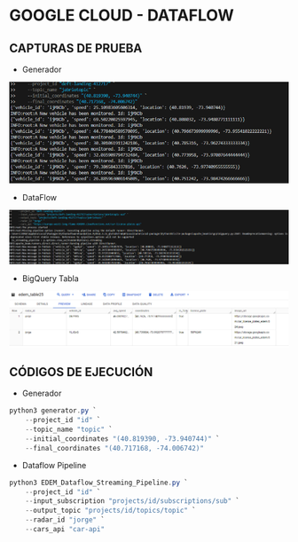 # GOOGLE CLOUD - DATAFLOW

## CAPTURAS DE PRUEBA

- Generador

[![Gen](./img/gen.png)](./img/gen.png)

- DataFlow

[![Gen](./img/df1.png)](./img/df1.png)

- BigQuery Tabla

[![Gen](./img/bq.png)](./img/bq.png)

## CÓDIGOS DE EJECUCIÓN

- Generador
```powershell
python3 generator.py `
    --project_id "id" `
    --topic_name "topic" `
    --initial_coordinates "(40.819390, -73.940744)" `
    --final_coordinates "(40.717168, -74.006742)"
```
- Dataflow Pipeline
```powershell
python3 EDEM_Dataflow_Streaming_Pipeline.py `
    --project_id "id" `
    --input_subscription "projects/id/subscriptions/sub" `
    --output_topic "projects/id/topics/topic" `
    --radar_id "jorge" `
    --cars_api "car-api"
```